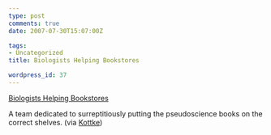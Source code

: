 ```yaml
---
type: post
comments: true
date: 2007-07-30T15:07:00Z

tags:
- Uncategorized
title: Biologists Helping Bookstores

wordpress_id: 37
---
```


[Biologists Helping Bookstores](http://biologistshelpingbookstores.blogspot.com/)



A team dedicated to surreptitiously putting the pseudoscience books on the correct shelves. (via [Kottke](http://www.kottke.org))

